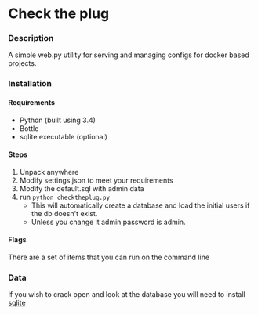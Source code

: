 Check the plug
==============

### Description
A simple web.py utility for serving and managing configs for docker based projects.

### Installation

#### Requirements
* Python (built using 3.4)
* Bottle
* sqlite executable (optional)

#### Steps
1. Unpack anywhere
2. Modify settings.json to meet your requirements
3. Modify the default.sql with admin data
3. run `python checktheplug.py`
    * This will automatically create a database and load the initial users if the db doesn't exist.
    * Unless you change it admin password is admin.

#### Flags
There are a set of items that you can run on the command line

### Data
If you wish to crack open and look at the database you will need to install [sqlite](http://www.sqlite.org/)
